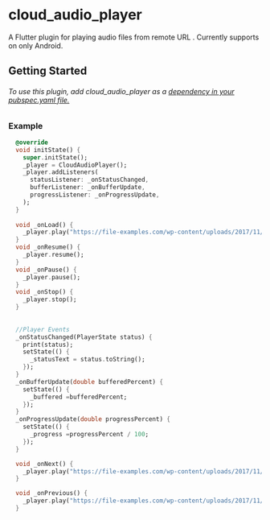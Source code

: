 # cloud_audio_player

A Flutter plugin for playing audio files from remote URL . Currently supports on only Android.

## Getting Started

 ###### To use this plugin, add cloud_audio_player as a [dependency in your pubspec.yaml file.](https://flutter.dev/docs/development/packages-and-plugins/using-packages)


### Example

````dart in html
  @override
  void initState() {
    super.initState();
    _player = CloudAudioPlayer();
    _player.addListeners(
      statusListener: _onStatusChanged,
      bufferListener: _onBufferUpdate,
      progressListener: _onProgressUpdate,
    );
  }
  
  void _onLoad() {
    _player.play("https://file-examples.com/wp-content/uploads/2017/11/file_example_MP3_5MG.mp3");
  }
  void _onResume() {
    _player.resume();
  }
  void _onPause() {
    _player.pause();
  }
  void _onStop() {
    _player.stop();
  }
  
  
  //Player Events
  _onStatusChanged(PlayerState status) {
    print(status);
    setState(() {
      _statusText = status.toString();
    });
  }
  _onBufferUpdate(double bufferedPercent) {
    setState(() {
      _buffered =bufferedPercent;
    });
  }
  _onProgressUpdate(double progressPercent) {
    setState(() {
      _progress =progressPercent / 100;
    });
  }

  void _onNext() {
    _player.play("https://file-examples.com/wp-content/uploads/2017/11/file_example_MP3_5MG.mp3");
  }

  void _onPrevious() {
    _player.play("https://file-examples.com/wp-content/uploads/2017/11/file_example_MP3_5MG.mp3");
  }
````